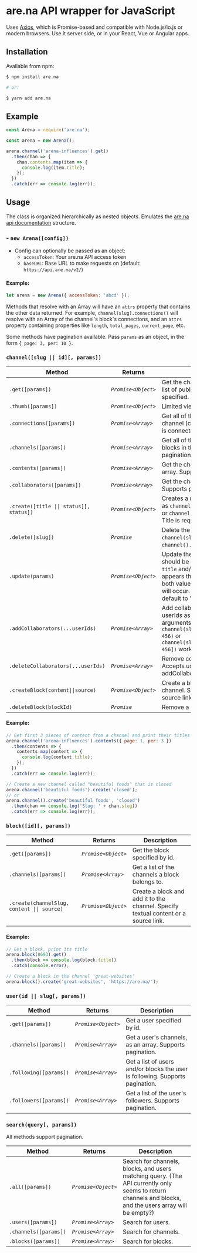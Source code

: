 # are.na API wrapper for JavaScript

Uses [Axios](https://github.com/axios/axios), which is Promise-based and compatible with Node.js/io.js or modern browsers. Use it server side, or in your React, Vue or Angular apps.

## Installation

Available from npm:
```bash
$ npm install are.na

# or:

$ yarn add are.na
```

## Example

```js
const Arena = require('are.na');

const arena = new Arena();

arena.channel('arena-influences').get()
  .then(chan => {
    chan.contents.map(item => {
      console.log(item.title);
    });
  })
  .catch(err => console.log(err));
```

## Usage

The class is organized hierarchically as nested objects. Emulates the [are.na api documentation](https://dev.are.na/documentation/) structure.

### - `new Arena([config])`
  - Config can optionally be passed as an object:
    - `accessToken`: Your are.na API access token
    - `baseURL`: Base URL to make requests on (default: `https://api.are.na/v2/`)
#### Example:
```js
let arena = new Arena({ accessToken: 'abcd' });
```

Methods that resolve with an Array will have an `attrs` property that contains the other data returned. For example, `channel(slug).connections()` will resolve with an Array of the channel's block's connections, and an `attrs` property containing properties like `length`, `total_pages`, `current_page`, etc.

Some methods have pagination available. Pass `params` as an object, in the form `{ page: 3, per: 10 }`.

### `channel([slug || id][, params])`


Method | Returns | Description
--- | --- | ---
`.get([params])` | *`Promise<Object>`* | Get the channel as an Object. Gets a list of public channels if slug/id not specified. Supports pagination.
`.thumb([params])` | *`Promise<Object>`* | Limited view of the channel.
`.connections([params])` | *`Promise<Array>`* | Get all of the connections of the channel (channels where this channel is connected). Supports pagination.
`.channels([params])` | *`Promise<Array>`* | Get all of the channels connected to blocks in the channel. Supports pagination.
`.contents([params])` | *`Promise<Array>`* | Get the channel's contents only, as an array. Supports pagination.
`.collaborators([params])` | *`Promise<Array>`* | Get the channel's collaborators. Supports pagination.
`.create([title \|\| status][, status])` | *`Promise<Object>`* | Creates a new channel. Can be called as `channel(title).create([status])` or `channel().create(title[, status])`. Title is required, status is optional.
`.delete([slug])` | *`Promise`* | Delete the channel. Can be called as `channel(slug).delete()` or `channel().delete(slug)`.
`.update(params)` | *`Promise<Object>`* | Update the channel's attributes. `params` should be an object and can include `title` and/or `status`. Currently it appears that the are.na API requires both values. If `title` is not set, an error will occur. If `status` is not set, it will default to "public".
`.addCollaborators(...userIds)` | *`Promise<Array>`* | Add collaborators to a channel. Pass userIds as an Array or multiple arguments. `channel(slug).addCollaborators(123, 456)` or `channel(slug).addCollaborators([123, 456])` works.
`.deleteCollaborators(...userIds)` | *`Promise<Array>`* | Remove collaborators from a channel. Accepts userIds in the same format as addCollaborators.
`.createBlock(content\|\|source)` | *`Promise<Object>`* | Create a block and add it to the channel. Specify textual content or a source link.
`.deleteBlock(blockId)` | *`Promise`* | Remove a block from the channel.
#### Example:
```js
// Get first 3 pieces of content from a channel and print their titles
arena.channel('arena-influences').contents({ page: 1, per: 3 })
  .then(contents => {
    contents.map(content => {
      console.log(content.title);
    });
  })
  .catch(err => console.log(err));

// Create a new channel called "beautiful foods" that is closed
arena.channel('beautiful foods').create('closed');
// or
arena.channel().create('beautiful foods', 'closed')
  .then(chan => console.log('Slug: ' + chan.slug))
  .catch(err => console.log(err));
```

### `block([id][, params])`
Method | Returns | Description
--- | --- | ---
`.get([params])` | *`Promise<Object>`* | Get the block specified by id.
`.channels([params])` | *`Promise<Array>`* | Get a list of the channels a block belongs to.
`.create(channelSlug, content \|\| source)` | *`Promise<Object>`* | Create a block and add it to the channel. Specify textual content or a source link.
#### Example:
```js
// Get a block, print its title
arena.block(8693).get()
  .then(block => console.log(block.title))
  .catch(console.error);

// Create a block in the channel 'great-websites'
arena.block().create('great-websites', 'https://are.na/');
```

### `user(id || slug[, params])`
Method | Returns | Description
--- | --- | ---
`.get([params])` | *`Promise<Object>`* | Get a user specified by id.
`.channels([params])` | *`Promise<Array>`* | Get a user's channels, as an array. Supports pagination.
`.following([params])` | *`Promise<Array>`* | Get a list of users and/or blocks the user is following. Supports pagination.
`.followers([params])` | *`Promise<Array>`* | Get a list of the user's followers. Supports pagination.

### `search(query[, params])`
All methods support pagination.

Method | Returns | Description
--- | --- | ---
`.all([params])` | *`Promise<Object>`* | Search for channels, blocks, and users matching query. (The API currently only seems to return channels and blocks, and the users array will be empty?)
`.users([params])` | *`Promise<Array>`* | Search for users.
`.channels([params])` | *`Promise<Array>`* | Search for channels.
`.blocks([params])` | *`Promise<Array>`* | Search for blocks.
